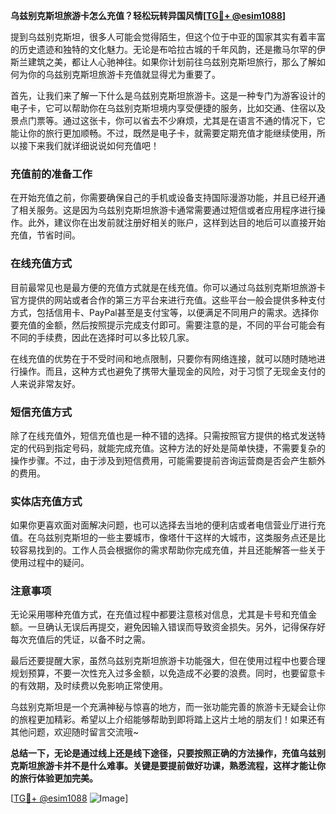 **乌兹别克斯坦旅游卡怎么充值？轻松玩转异国风情[[TG💪+ @esim1088](https://t.me/s/esim1088)]**

提到乌兹别克斯坦，很多人可能会觉得陌生，但这个位于中亚的国家其实有着丰富的历史遗迹和独特的文化魅力。无论是布哈拉古城的千年风韵，还是撒马尔罕的伊斯兰建筑之美，都让人心驰神往。如果你计划前往乌兹别克斯坦旅行，那么了解如何为你的乌兹别克斯坦旅游卡充值就显得尤为重要了。

首先，让我们来了解一下什么是乌兹别克斯坦旅游卡。这是一种专门为游客设计的电子卡，它可以帮助你在乌兹别克斯坦境内享受便捷的服务，比如交通、住宿以及景点门票等。通过这张卡，你可以省去不少麻烦，尤其是在语言不通的情况下，它能让你的旅行更加顺畅。不过，既然是电子卡，就需要定期充值才能继续使用，所以接下来我们就详细说说如何充值吧！

### 充值前的准备工作

在开始充值之前，你需要确保自己的手机或设备支持国际漫游功能，并且已经开通了相关服务。这是因为乌兹别克斯坦旅游卡通常需要通过短信或者应用程序进行操作。此外，建议你在出发前就注册好相关的账户，这样到达目的地后可以直接开始充值，节省时间。

### 在线充值方式

目前最常见也是最方便的充值方式就是在线充值。你可以通过乌兹别克斯坦旅游卡官方提供的网站或者合作的第三方平台来进行充值。这些平台一般会提供多种支付方式，包括信用卡、PayPal甚至是支付宝等，以便满足不同用户的需求。选择你要充值的金额，然后按照提示完成支付即可。需要注意的是，不同的平台可能会有不同的手续费，因此在选择时可以多比较几家。

在线充值的优势在于不受时间和地点限制，只要你有网络连接，就可以随时随地进行操作。而且，这种方式也避免了携带大量现金的风险，对于习惯了无现金支付的人来说非常友好。

### 短信充值方式

除了在线充值外，短信充值也是一种不错的选择。只需按照官方提供的格式发送特定的代码到指定号码，就能完成充值。这种方法的好处是简单快捷，不需要复杂的操作步骤。不过，由于涉及到短信费用，可能需要提前咨询运营商是否会产生额外的费用。

### 实体店充值方式

如果你更喜欢面对面解决问题，也可以选择去当地的便利店或者电信营业厅进行充值。在乌兹别克斯坦的一些主要城市，像塔什干这样的大城市，这类服务点还是比较容易找到的。工作人员会根据你的需求帮助你完成充值，并且还能解答一些关于使用过程中的疑问。

### 注意事项

无论采用哪种充值方式，在充值过程中都要注意核对信息，尤其是卡号和充值金额。一旦确认无误后再提交，避免因输入错误而导致资金损失。另外，记得保存好每次充值后的凭证，以备不时之需。

最后还要提醒大家，虽然乌兹别克斯坦旅游卡功能强大，但在使用过程中也要合理规划预算，不要一次性充入过多金额，以免造成不必要的浪费。同时，也要留意卡的有效期，及时续费以免影响正常使用。

乌兹别克斯坦是一个充满神秘与惊喜的地方，而一张功能完善的旅游卡无疑会让你的旅程更加精彩。希望以上介绍能够帮助到即将踏上这片土地的朋友们！如果还有其他问题，欢迎随时留言交流哦~

**总结一下，无论是通过线上还是线下途径，只要按照正确的方法操作，充值乌兹别克斯坦旅游卡并不是什么难事。关键是要提前做好功课，熟悉流程，这样才能让你的旅行体验更加完美。**

[[TG💪+ @esim1088](https://t.me/s/esim1088) ![Image](https://i.postimg.cc/4NQfJmqS/Snipaste-2025-05-13-00-14-12.png)]